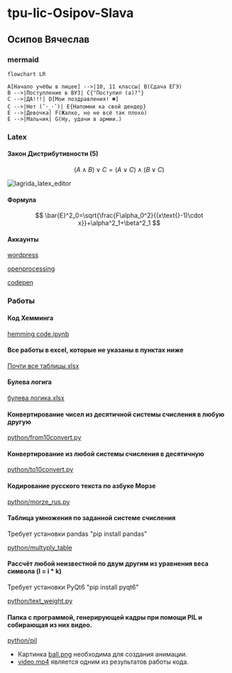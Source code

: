 # tpu-lic-Osipov-Slava
## Осипов Вячеслав

### mermaid
```mermaid
flowchart LR

A[Начало учёбы в лицее] -->|10, 11 классы| B(Сдача ЕГЭ)
B -->|Поступление в ВУЗ| C{"Поступил (а)?"}
C -->|ДА!!!| D[Мои поздравления! ☻]
C -->|Нет (˘･_･˘)| E{Напомни ка свой дендер}
E -->|Девочка| F(Жалко, но не всё так плохо)
E -->|Мальчик| G(Ну, удачи в армии.)
```

### Latex

#### Закон Дистрибутивности (5)
$$ (A \wedge B)\vee C = (A \vee C)\wedge(B\vee C) $$

![lagrida_latex_editor](https://user-images.githubusercontent.com/88902225/198812972-19670010-2712-4d4f-a392-623fbfef5c0e.png)

#### Формула
$$ \bar{E}^2_0=\sqrt{\frac{F\alpha_0^2}{(x\text{}-1)\cdot x}}+\alpha^2_1+\beta^2_1 $$

#### Аккаунты
[wordpress](https://nightskumbry.wordpress.com/)

[openprocessing](https://openprocessing.org/user/344087)

[codepen](https://codepen.io/NightSkumbry/pen/YzLmOGW)

### Работы
#### Код Хемминга
[hemming code.ipynb](https://github.com/NightSkymbry/tpu-lic-Osipov-Slava/blob/main/hemming%20code.ipynb)

#### Все работы в excel, которые не указаны в пунктах ниже
[Почти все таблицы.xlsx](https://github.com/NightSkymbry/tpu-lic-Osipov-Slava/blob/main/%D0%9F%D0%BE%D1%87%D1%82%D0%B8%20%D0%B2%D1%81%D0%B5%20%D1%82%D0%B0%D0%B1%D0%BB%D0%B8%D1%86%D1%8B.xlsx)

#### Булева логига
[булева логика.xlsx](https://github.com/NightSkymbry/tpu-lic-Osipov-Slava/blob/main/%D0%B1%D1%83%D0%BB%D0%B5%D0%B2%D0%B0%20%D0%BB%D0%BE%D0%B3%D0%B8%D0%BA%D0%B0.xlsx)

#### Конвертирование чисел из десятичной системы счисления в любую другую
[python/from10convert.py](https://github.com/NightSkymbry/tpu-lic-Osipov-Slava/blob/main/python/from10convert.py)

#### Конвертирование из любой системы счисления в десятичную
[python/to10convert.py](https://github.com/NightSkymbry/tpu-lic-Osipov-Slava/blob/main/python/to10convert.py)

#### Кодирование русского текста по азбуке Морзе
[python/morze_rus.py](https://github.com/NightSkymbry/tpu-lic-Osipov-Slava/blob/main/python/morze_rus.py)

#### Таблица умножения по заданной системе счисления
Требует установки pandas "pip install pandas"

[python/multyply_table](https://github.com/NightSkymbry/tpu-lic-Osipov-Slava/blob/main/python/multyply_table.py)

#### Рассчёт любой неизвестной по двум другим из уравнения веса символа (I = i * k)
Требует установки PyQt6 "pip install pyqt6"

[python/text_weight.py](https://github.com/NightSkymbry/tpu-lic-Osipov-Slava/blob/main/python/text_weight.py)

#### Папка с программой, генерирующей кадры при помощи PIL и собирающая из них видео.
[python/pil](https://github.com/NightSkymbry/tpu-lic-Osipov-Slava/blob/main/python/pil)
- Картинка [ball.png](https://github.com/NightSkymbry/tpu-lic-Osipov-Slava/blob/main/python/pil/ball.png) необходима для создания анимации.
- [video.mp4](https://github.com/NightSkymbry/tpu-lic-Osipov-Slava/blob/main/python/pil/video.mp4) является одним из результатов работы кода.
